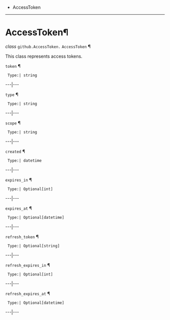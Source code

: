   + AccessToken

* * *
# AccessToken¶

_class_ `github.AccessToken.`  `AccessToken` ¶

This class represents access tokens.

`token` ¶

     Type:| string

---|---

`type` ¶

     Type:| string

---|---

`scope` ¶

     Type:| string

---|---

`created` ¶

     Type:| datetime

---|---

`expires_in` ¶

     Type:| Optional[int]

---|---

`expires_at` ¶

     Type:| Optional[datetime]

---|---

`refresh_token` ¶

     Type:| Optional[string]

---|---

`refresh_expires_in` ¶

     Type:| Optional[int]

---|---

`refresh_expires_at` ¶

     Type:| Optional[datetime]

---|---
